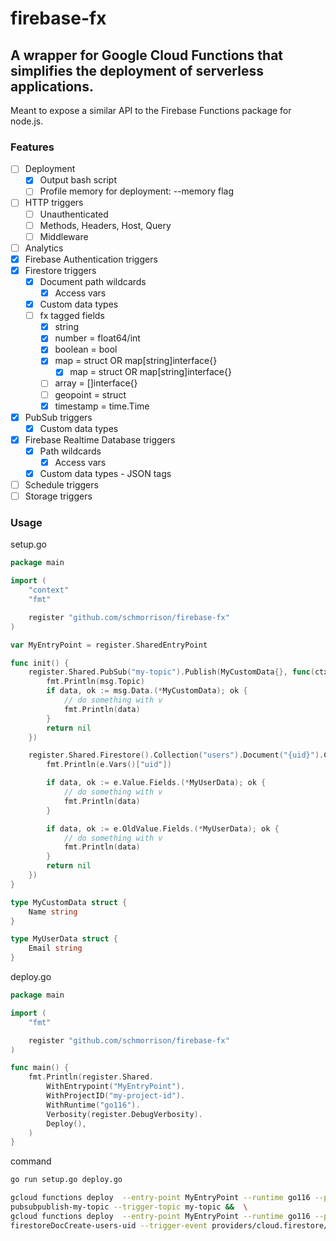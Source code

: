 # firebase-fx

## A wrapper for Google Cloud Functions that simplifies the deployment of serverless applications.

Meant to expose a similar API to the Firebase Functions package for node.js.

### Features
 - [ ] Deployment
    - [x] Output bash script
    - [ ] Profile memory for deployment: --memory flag
 - [ ] HTTP triggers
    - [ ] Unauthenticated
    - [ ] Methods, Headers, Host, Query
    - [ ] Middleware
 - [ ] Analytics
 - [x] Firebase Authentication triggers
 - [x] Firestore triggers
    - [x] Document path wildcards
      - [x] Access vars
    - [x] Custom data types
    - [ ] fx tagged fields
      - [x] string
      - [x] number = float64/int
      - [x] boolean = bool
      - [x] map = struct OR map[string]interface{}
        - [x] map = struct OR map[string]interface{}
      - [ ] array = []interface{}
      - [ ] geopoint = struct
      - [x] timestamp = time.Time
 - [x] PubSub triggers
    - [x] Custom data types
 - [x] Firebase Realtime Database triggers
    - [x] Path wildcards
      - [x] Access vars
    - [x] Custom data types - JSON tags
 - [ ] Schedule triggers
 - [ ] Storage triggers

 ### Usage


setup.go
```go
package main

import (
	"context"
	"fmt"

	register "github.com/schmorrison/firebase-fx"
)

var MyEntryPoint = register.SharedEntryPoint

func init() {
	register.Shared.PubSub("my-topic").Publish(MyCustomData{}, func(ctx context.Context, msg register.PubSubMessage) error {
		fmt.Println(msg.Topic)
		if data, ok := msg.Data.(*MyCustomData); ok {
			// do something with v
			fmt.Println(data)
		}
		return nil
	})

	register.Shared.Firestore().Collection("users").Document("{uid}").Create(MyUserData{}, func(ctx context.Context, e register.FirestoreEvent) error {
		fmt.Println(e.Vars()["uid"])

		if data, ok := e.Value.Fields.(*MyUserData); ok {
			// do something with v
			fmt.Println(data)
		}

		if data, ok := e.OldValue.Fields.(*MyUserData); ok {
			// do something with v
			fmt.Println(data)
		}
		return nil
	})
}

type MyCustomData struct {
	Name string
}

type MyUserData struct {
	Email string
}
```

deploy.go
```go
package main

import (
	"fmt"

	register "github.com/schmorrison/firebase-fx"
)

func main() {
	fmt.Println(register.Shared.
		WithEntrypoint("MyEntryPoint").
		WithProjectID("my-project-id").
		WithRuntime("go116").
		Verbosity(register.DebugVerbosity).
		Deploy(),
	)
}

```

command
```bash
go run setup.go deploy.go

gcloud functions deploy  --entry-point MyEntryPoint --runtime go116 --project my-project-id --verbosity debug \
pubsubpublish-my-topic --trigger-topic my-topic &&  \
gcloud functions deploy  --entry-point MyEntryPoint --runtime go116 --project my-project-id --verbosity debug \
firestoreDocCreate-users-uid --trigger-event providers/cloud.firestore/eventTypes/document.create --trigger-resource projects/my-project-id/databases/(default)/documents/users/{uid}
```

